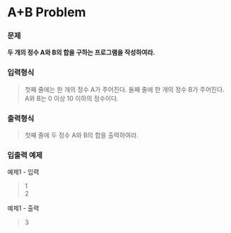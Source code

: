 # A+B Problem

### 문제
**두 개의 정수 A와 B의 합을 구하는 프로그램을 작성하여라.**

### 입력형식
> 첫째 줄에는 한 개의 정수 A가 주어진다. 둘째 줄에 한 개의 정수 B가 주어진다. A와 B는 0 이상 10 이하의 정수이다.

### 출력형식
> 첫째 줄에 두 정수 A와 B의 합을 출력하여라.

### 입출력 예제
예제1 - 입력
> 1  
> 2

예제1 - 출력
> 3
